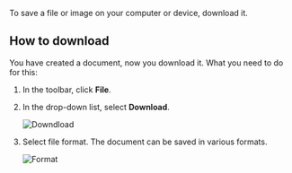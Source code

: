 To save a file or image on your computer or device, download it.

## **How to download**
You have created a document, now you download it. 
What you need to do for this:

1. In the toolbar, click **File**.
2. In the drop-down list, select **Download**.

    ![Downdload]()

3. Select file format. The document can be saved in various formats.

    ![Format]()